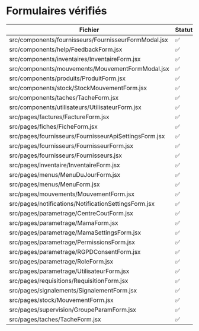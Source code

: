# Formulaires vérifiés

| Fichier | Statut |
| --- | --- |
| src/components/fournisseurs/FournisseurFormModal.jsx | ✅ |
| src/components/help/FeedbackForm.jsx | ✅ |
| src/components/inventaires/InventaireForm.jsx | ✅ |
| src/components/mouvements/MouvementFormModal.jsx | ✅ |
| src/components/produits/ProduitForm.jsx | ✅ |
| src/components/stock/StockMouvementForm.jsx | ✅ |
| src/components/taches/TacheForm.jsx | ✅ |
| src/components/utilisateurs/UtilisateurForm.jsx | ✅ |
| src/pages/factures/FactureForm.jsx | ✅ |
| src/pages/fiches/FicheForm.jsx | ✅ |
| src/pages/fournisseurs/FournisseurApiSettingsForm.jsx | ✅ |
| src/pages/fournisseurs/FournisseurForm.jsx | ✅ |
| src/pages/fournisseurs/Fournisseurs.jsx | ✅ |
| src/pages/inventaire/InventaireForm.jsx | ✅ |
| src/pages/menus/MenuDuJourForm.jsx | ✅ |
| src/pages/menus/MenuForm.jsx | ✅ |
| src/pages/mouvements/MouvementForm.jsx | ✅ |
| src/pages/notifications/NotificationSettingsForm.jsx | ✅ |
| src/pages/parametrage/CentreCoutForm.jsx | ✅ |
| src/pages/parametrage/MamaForm.jsx | ✅ |
| src/pages/parametrage/MamaSettingsForm.jsx | ✅ |
| src/pages/parametrage/PermissionsForm.jsx | ✅ |
| src/pages/parametrage/RGPDConsentForm.jsx | ✅ |
| src/pages/parametrage/RoleForm.jsx | ✅ |
| src/pages/parametrage/UtilisateurForm.jsx | ✅ |
| src/pages/requisitions/RequisitionForm.jsx | ✅ |
| src/pages/signalements/SignalementForm.jsx | ✅ |
| src/pages/stock/MouvementForm.jsx | ✅ |
| src/pages/supervision/GroupeParamForm.jsx | ✅ |
| src/pages/taches/TacheForm.jsx | ✅ |
